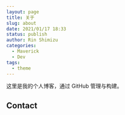 ```yaml
---
layout: page
title: 关于
slug: about
date: 2021/01/17 18:33
status: publish
author: Rin Shimizu
categories: 
  - Maverick
  - Dev
tags: 
  - theme
---
```


这里是我的个人博客，通过 GitHub 管理与构建。


## Contact




